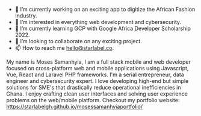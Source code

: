 - 🔭 I’m currently working on an exciting app to digitize the African Fashion Industry.
- 👀 I’m interested in everything web development and cybersecurity.
- 🌱 I’m currently learning GCP with Google Africa Developer Scholarship 2022.
- 💞️ I’m looking to collaborate on any exciting project.
- 📫 How to reach me hello@starlabel.co.

My name is Moses Samanhyia, I am a full stack mobile and web developer focused on cross-platform web and mobile applications using Javascript, Vue, React and Laravel PHP frameworks. 
I'm a serial entrepreneur, data engineer and cybersecurity expert. I love developing high-end but simple solutions for SME's that drastically reduce operational inefficiencies in Ghana. 
I enjoy crafting clean user interfaces and solving user experience problems on the web/mobile platform. Checkout my portfolio website: https://starlabelgh.github.io/mosessamanhyiaportfolio/

<!---
starlabelgh/starlabelgh is a ✨ special ✨ repository because its `README.md` (this file) appears on your GitHub profile.
You can click the Preview link to take a look at your changes.
--->
